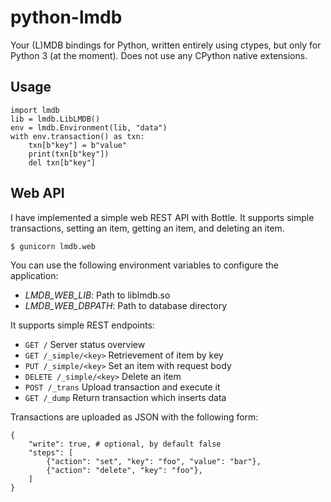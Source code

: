 python-lmdb
===========

Your (L)MDB bindings for Python, written entirely using ctypes, but only for Python 3 (at the moment). Does not use any CPython native extensions.

Usage
-----

    import lmdb
    lib = lmdb.LibLMDB()
    env = lmdb.Environment(lib, "data")
    with env.transaction() as txn:
        txn[b"key"] = b"value"
        print(txn[b"key"])
        del txn[b"key"]

Web API
-------

I have implemented a simple web REST API with Bottle. It supports simple
transactions, setting an item, getting an item, and deleting an item.

    $ gunicorn lmdb.web

You can use the following environment variables to configure the application:

* *LMDB_WEB_LIB*: Path to liblmdb.so
* *LMDB_WEB_DBPATH*: Path to database directory

It supports simple REST endpoints:

* `GET /` Server status overview
* `GET /_simple/<key>` Retrievement of item by key
* `PUT /_simple/<key>` Set an item with request body
* `DELETE /_simple/<key>` Delete an item
* `POST /_trans` Upload transaction and execute it
* `GET /_dump` Return transaction which inserts data

Transactions are uploaded as JSON with the following form:

    {
        "write": true, # optional, by default false
        "steps": [
            {"action": "set", "key": "foo", "value": "bar"},
            {"action": "delete", "key": "foo"},
        ]
    }

